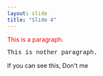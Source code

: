 ```yaml
---
layout: slide
title: "Slide 4"
---
```

<p style="color:red">This is a paragraph.</p>

<p style="font-family:'Courier New'" "color:white">This is nother paragraph.</p>

If you can see this, Don't me
